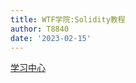 ```yaml
---
title: WTF学院:Solidity教程
author: T8840
date: '2023-02-15'
---
```


[学习中心](https://wtf.academy/learning-center)